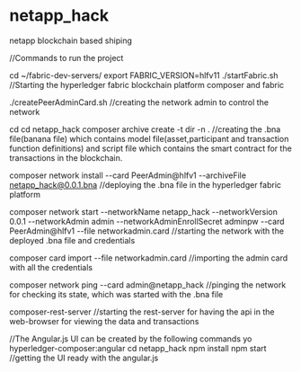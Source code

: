 # netapp_hack

netapp blockchain based shiping

//Commands to run the project

cd ~/fabric-dev-servers/
export FABRIC_VERSION=hlfv11
./startFabric.sh
//Starting the hyperledger fabric blockchain platform composer and fabric

./createPeerAdminCard.sh
//creating the network admin to control the network

cd
cd netapp_hack
composer archive create -t dir -n .
//creating the .bna file(banana file) which contains model file(asset,participant and transaction function definitions) 
and script file which contains the smart contract for the transactions in the blockchain.


composer network install --card PeerAdmin@hlfv1 --archiveFile netapp_hack@0.0.1.bna
//deploying the .bna file in the hyperledger fabric platform


composer network start --networkName netapp_hack --networkVersion 0.0.1 --networkAdmin admin --networkAdminEnrollSecret adminpw --card PeerAdmin@hlfv1 --file networkadmin.card
//starting the network with the deployed .bna file and credentials

composer card import --file networkadmin.card
//importing the admin card with all the credentials


composer network ping --card admin@netapp_hack
//pinging the network for checking its state, which was started with the .bna file


composer-rest-server
//starting the rest-server for having the api in the web-browser for viewing the data and transactions



//The Angular.js UI can be created by the following commands
yo hyperledger-composer:angular
cd netapp_hack
npm install
npm start
//getting the UI ready with the angular.js


